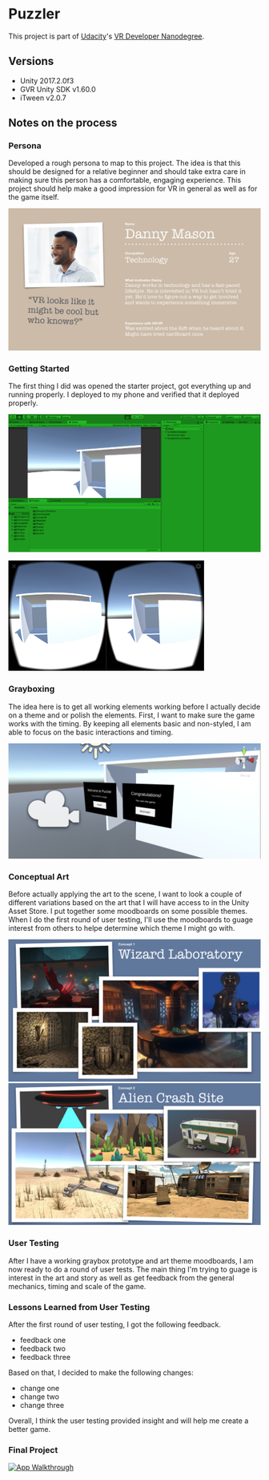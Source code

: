 # Puzzler

This project is part of [Udacity](https://www.udacity.com "Udacity - Be in demand")'s [VR Developer Nanodegree](https://www.udacity.com/course/vr-developer-nanodegree--nd017).

## Versions
- Unity 2017.2.0f3
- GVR Unity SDK v1.60.0
- iTween v2.0.7

## Notes on the process

### Persona
Developed a rough persona to map to this project. The idea is that this should be designed for a relative beginner and should take extra care in making sure this person has a comfortable, engaging experience. This project should help make a good impression for VR in general as well as for the game itself.

![Persona](/Puzzler/img/vr-persona-01.jpg)

### Getting Started
The first thing I did was opened the starter project, got everything up and running properly. I deployed to my phone and verified that it deployed properly.

![In the editor](/Puzzler/img/editor.png)

![In the headset](/Puzzler/img/Screenshot_20180107-113511.png)


### Grayboxing
The idea here is to get all working elements working before I actually decide on a theme and or polish the elements. First, I want to make sure the game works with the timing. By keeping all elements basic and non-styled, I am able to focus on the basic interactions and timing.

![Basic UI](/Puzzler/img/basic-ui.png)

### Conceptual Art
Before actually applying the art to the scene, I want to look a couple of different variations based on the art that I will have access to in the Unity Asset Store. I put together some moodboards on some possible themes. When I do the first round of user testing, I'll use the moodboards to guage interest from others to helpe determine which theme I might go with.

![Wizard Laboratory](/Puzzler/img/ConceptArt-01.jpg)
![Alien Crash Site](/Puzzler/img/ConceptArt-02.jpg)


### User Testing
After I have a working graybox prototype and art theme moodboards, I am now ready to do a round of user tests. The main thing I'm trying to guage is interest in the art and story as well as get feedback from the general mechanics, timing and scale of the game.

### Lessons Learned from User Testing
After the first round of user testing, I got the following feedback.
* feedback one
* feedback two
* feedback three

Based on that, I decided to make the following changes:
* change one
* change two
* change three

Overall, I think the user testing provided insight and will help me create a better game.

### Final Project
[![App Walkthrough](https://img.youtube.com/vi/dQw4w9WgXcQ/0.jpg)](https://www.youtube.com/watch?v=dQw4w9WgXcQ)

